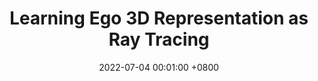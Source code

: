 ---
title:          Learning Ego 3D Representation as Ray Tracing
date:           2022-07-04 00:01:00 +0800
selected:       true
pub:            "European Conference on Computer Vision (ECCV)"
pub_date:       "2022"
cover:          assets/images/covers/ego3rt.jpg
authors:
  - Jiachen Lu
  - Zheyuan Zhou
  - Xiatian Zhu
  - Hang Xu
  - Li Zhang
links:
  Paper: https://arxiv.org/abs/2206.04042
  Code: https://github.com/fudan-zvg/Ego3RT
---